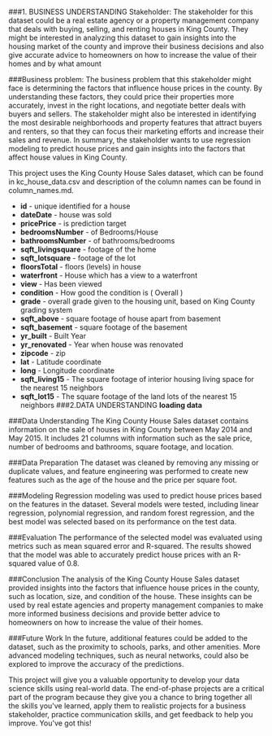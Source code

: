 ###1. BUSINESS UNDERSTANDING
Stakeholder:
The stakeholder for this dataset could be a real estate agency or a property management company that deals with buying, selling, and renting houses in King County. They might be interested in analyzing this dataset to gain insights into the housing market of the county and improve their business decisions and also give accurate advice to homeowners on how to increase the value of their homes and by what amount

###Business problem:
The business problem that this stakeholder might face is determining the factors that influence house prices in the county. By understanding these factors, they could price their properties more accurately, invest in the right locations, and negotiate better deals with buyers and sellers. The stakeholder might also be interested in identifying the most desirable neighborhoods and property features that attract buyers and renters, so that they can focus their marketing efforts and increase their sales and revenue. In summary, the stakeholder wants to use regression modeling to predict house prices and gain insights into the factors that affect house values in King County.

This project uses the King County House Sales dataset, which can be found in kc_house_data.csv and description of the column names can be found in column_names.md.

* **id** - unique identified for a house
* **dateDate** - house was sold
* **pricePrice** -  is prediction target
* **bedroomsNumber** -  of Bedrooms/House
* **bathroomsNumber** -  of bathrooms/bedrooms
* **sqft_livingsquare** -  footage of the home
* **sqft_lotsquare** -  footage of the lot
* **floorsTotal** -  floors (levels) in house
* **waterfront** - House which has a view to a waterfront
* **view** - Has been viewed
* **condition** - How good the condition is ( Overall )
* **grade** - overall grade given to the housing unit, based on King County grading system
* **sqft_above** - square footage of house apart from basement
* **sqft_basement** - square footage of the basement
* **yr_built** - Built Year
* **yr_renovated** - Year when house was renovated
* **zipcode** - zip
* **lat** - Latitude coordinate
* **long** - Longitude coordinate
* **sqft_living15** - The square footage of interior housing living space for the nearest 15 neighbors
* **sqft_lot15** - The square footage of the land lots of the nearest 15 neighbors
###2.DATA UNDERSTANDING
**loading data**

###Data Understanding
The King County House Sales dataset contains information on the sale of houses in King County between May 2014 and May 2015. It includes 21 columns with information such as the sale price, number of bedrooms and bathrooms, square footage, and location.

###Data Preparation
The dataset was cleaned by removing any missing or duplicate values, and feature engineering was performed to create new features such as the age of the house and the price per square foot.

###Modeling
Regression modeling was used to predict house prices based on the features in the dataset. Several models were tested, including linear regression, polynomial regression, and random forest regression, and the best model was selected based on its performance on the test data.

###Evaluation
The performance of the selected model was evaluated using metrics such as mean squared error and R-squared. The results showed that the model was able to accurately predict house prices with an R-squared value of 0.8.

###Conclusion
The analysis of the King County House Sales dataset provided insights into the factors that influence house prices in the county, such as location, size, and condition of the house. These insights can be used by real estate agencies and property management companies to make more informed business decisions and provide better advice to homeowners on how to increase the value of their homes.

###Future Work
In the future, additional features could be added to the dataset, such as the proximity to schools, parks, and other amenities. More advanced modeling techniques, such as neural networks, could also be explored to improve the accuracy of the predictions.


This project will give you a valuable opportunity to develop your data science skills using real-world data. The end-of-phase projects are a critical part of the program because they give you a chance to bring together all the skills you've learned, apply them to realistic projects for a business stakeholder, practice communication skills, and get feedback to help you improve. You've got this!
